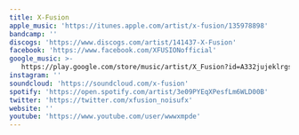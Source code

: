 ```yaml
---
title: X-Fusion
apple_music: 'https://itunes.apple.com/artist/x-fusion/135978898'
bandcamp: ''
discogs: 'https://www.discogs.com/artist/141437-X-Fusion'
facebook: 'https://www.facebook.com/XFUSIONofficial'
google_music: >-
   https://play.google.com/store/music/artist/X_Fusion?id=A332jujeklrgspyfffpdehhjfye
instagram: ''
soundcloud: 'https://soundcloud.com/x-fusion'
spotify: 'https://open.spotify.com/artist/3e09PYEqXPesfLm6WLD00B'
twitter: 'https://twitter.com/xfusion_noisufx'
website: ''
youtube: 'https://www.youtube.com/user/wwwxmpde'
---
```

